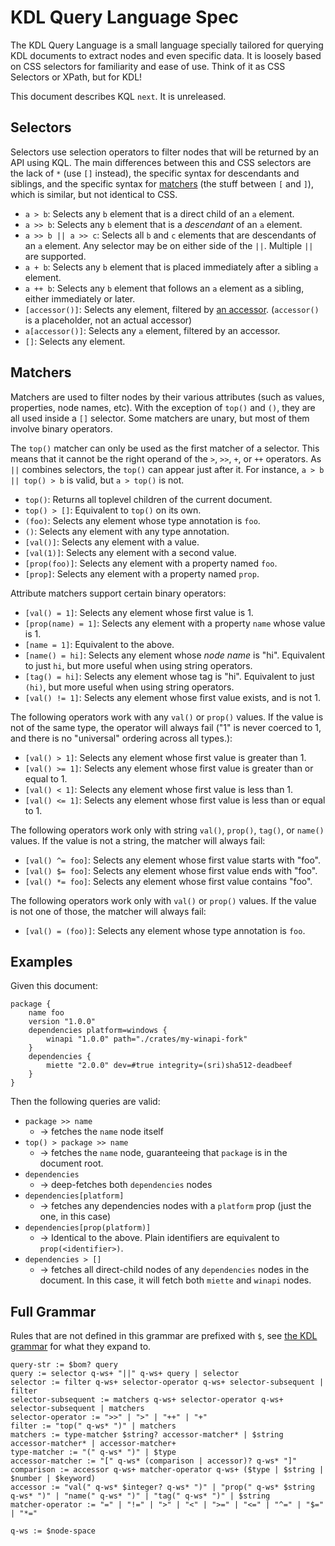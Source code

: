 # KDL Query Language Spec

The KDL Query Language is a small language specially tailored for querying KDL
documents to extract nodes and even specific data. It is loosely based on CSS
selectors for familiarity and ease of use. Think of it as CSS Selectors or
XPath, but for KDL!

This document describes KQL `next`. It is unreleased.

## Selectors

Selectors use selection operators to filter nodes that will be returned by an
API using KQL. The main differences between this and CSS selectors are the
lack of `*` (use `[]` instead), the specific syntax for descendants and siblings, and the specific syntax for
[matchers](#matchers) (the stuff between `[` and `]`), which is similar, but not identical to CSS.

* `a > b`: Selects any `b` element that is a direct child of an `a` element.
* `a >> b`: Selects any `b` element that is a _descendant_ of an `a` element.
* `a >> b || a >> c`: Selects all `b` and `c` elements that are descendants of an `a` element. Any selector may be on either side of the `||`. Multiple `||` are supported.
* `a + b`: Selects any `b` element that is placed immediately after a sibling `a` element.
* `a ++ b`: Selects any `b` element that follows an `a` element as a sibling, either immediately or later.
* `[accessor()]`: Selects any element, filtered by [an accessor](#accessors). (`accessor()` is a placeholder, not an actual accessor)
* `a[accessor()]`: Selects any `a` element, filtered by an accessor.
* `[]`: Selects any element.

## Matchers

Matchers are used to filter nodes by their various attributes (such as values,
properties, node names, etc). With the exception of `top()` and `()`, they are all
used inside a `[]` selector. Some matchers are unary, but most of them involve
binary operators.

The `top()` matcher can only be used as the first matcher of a selector. This means
that it cannot be the right operand of the `>`, `>>`, `+`, or `++` operators. As `||`
combines selectors, the `top()` can appear just after it. For instance,
 `a > b || top() > b` is valid, but `a > top()` is not.

* `top()`: Returns all toplevel children of the current document.
* `top() > []`: Equivalent to `top()` on its own.
* `(foo)`: Selects any element whose type annotation is `foo`.
* `()`: Selects any element with any type annotation.
* `[val()]`: Selects any element with a value.
* `[val(1)]`: Selects any element with a second value.
* `[prop(foo)]`: Selects any element with a property named `foo`.
* `[prop]`: Selects any element with a property named `prop`.

Attribute matchers support certain binary operators:

* `[val() = 1]`: Selects any element whose first value is 1.
* `[prop(name) = 1]`: Selects any element with a property `name` whose value is 1.
* `[name = 1]`: Equivalent to the above.
* `[name() = hi]`: Selects any element whose _node name_ is "hi". Equivalent to just `hi`, but more useful when using string operators.
* `[tag() = hi]`: Selects any element whose tag is "hi". Equivalent to just `(hi)`, but more useful when using string operators.
* `[val() != 1]`: Selects any element whose first value exists, and is not 1.

The following operators work with any `val()` or `prop()` values.
If the value is not of the same type, the operator will always fail ("1" is
never coerced to 1, and there is no "universal" ordering across all types.):

* `[val() > 1]`: Selects any element whose first value is greater than 1.
* `[val() >= 1]`: Selects any element whose first value is greater than or equal to 1.
* `[val() < 1]`: Selects any element whose first value is less than 1.
* `[val() <= 1]`: Selects any element whose first value is less than or equal to 1.

The following operators work only with string `val()`, `prop()`, `tag()`, or `name()` values.
If the value is not a string, the matcher will always fail:

* `[val() ^= foo]`: Selects any element whose first value starts with "foo".
* `[val() $= foo]`: Selects any element whose first value ends with "foo".
* `[val() *= foo]`: Selects any element whose first value contains "foo".

The following operators work only with `val()` or `prop()` values. If the value
is not one of those, the matcher will always fail:

* `[val() = (foo)]`: Selects any element whose type annotation is `foo`.

## Examples

Given this document:

```kdl
package {
    name foo
    version "1.0.0"
    dependencies platform=windows {
        winapi "1.0.0" path="./crates/my-winapi-fork"
    }
    dependencies {
        miette "2.0.0" dev=#true integrity=(sri)sha512-deadbeef
    }
}
```

Then the following queries are valid:

* `package >> name`
    * -> fetches the `name` node itself
* `top() > package >> name`
    * -> fetches the `name` node, guaranteeing that `package` is in the document root.
* `dependencies`
    * -> deep-fetches both `dependencies` nodes
* `dependencies[platform]`
    * -> fetches any dependencies nodes with a `platform` prop (just the one, in this case)
* `dependencies[prop(platform)]`
    * -> Identical to the above. Plain identifiers are equivalent to `prop(<identifier>)`.
* `dependencies > []`
    * -> fetches all direct-child nodes of any `dependencies` nodes in the
         document. In this case, it will fetch both `miette` and `winapi` nodes.

## Full Grammar

Rules that are not defined in this grammar are prefixed with `$`, see [the KDL
grammar](https://kdl.dev/spec/#name-full-grammar) for
what they expand to.

```
query-str := $bom? query
query := selector q-ws+ "||" q-ws+ query | selector
selector := filter q-ws+ selector-operator q-ws+ selector-subsequent | filter
selector-subsequent := matchers q-ws+ selector-operator q-ws+ selector-subsequent | matchers
selector-operator := ">>" | ">" | "++" | "+"
filter := "top(" q-ws* ")" | matchers
matchers := type-matcher $string? accessor-matcher* | $string accessor-matcher* | accessor-matcher+
type-matcher := "(" q-ws* ")" | $type
accessor-matcher := "[" q-ws* (comparison | accessor)? q-ws* "]"
comparison := accessor q-ws+ matcher-operator q-ws+ ($type | $string | $number | $keyword)
accessor := "val(" q-ws* $integer? q-ws* ")" | "prop(" q-ws* $string q-ws* ")" | "name(" q-ws* ")" | "tag(" q-ws* ")" | $string
matcher-operator := "=" | "!=" | ">" | "<" | ">=" | "<=" | "^=" | "$=" | "*="

q-ws := $node-space
```
